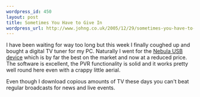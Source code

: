 ```yaml
--- 
wordpress_id: 450
layout: post
title: Sometimes You Have to Give In
wordpress_url: http://www.johng.co.uk/2005/12/29/sometimes-you-have-to-give-in/
---
```

I have been waiting for way too long but this week I finally coughed up and bought a digital TV tuner for my PC. Naturally I went for the <a href="http://www.nebula-electronics.com/information/info.asp?Code=0003">Nebula USB device</a> which is by far the best on the market and now at a reduced price. The software is excellent, the PVR functionality is solid and it works pretty well round here even with a crappy little aerial.

Even though I download copious amounts of TV these days you can't beat regular broadcasts for news and live events.
